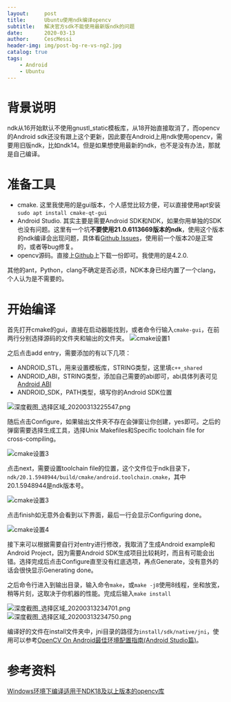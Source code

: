 ```yaml
---
layout:     post
title:      Ubuntu使用ndk编译opencv
subtitle:   解决官方sdk不能使用最新版ndk的问题
date:       2020-03-13
author:     CescMessi
header-img: img/post-bg-re-vs-ng2.jpg
catalog: true
tags:
    - Android
    - Ubuntu
---
```


# 背景说明
ndk从16开始默认不使用gnustl_static模板库，从18开始直接取消了，而opencv的Android sdk还没有跟上这个更新，因此要在Android上用ndk使用opencv，需要用旧版ndk，比如ndk14。但是如果想使用最新的ndk，也不是没有办法，那就是自己编译。

# 准备工具
- cmake. 这里我使用的是gui版本，个人感觉比较方便，可以直接使用apt安装`sudo apt install cmake-qt-gui`
- Android Studio. 其实主要是需要Android SDK和NDK，如果你用单独的SDK也没有问题。这里有一个坑**不要使用21.0.6113669版本的ndk**，使用这个版本的ndk编译会出现问题，具体看[Github Issues](https://github.com/android/ndk/issues/1179)，使用前一个版本20是正常的，或者等bug修复。
- opencv源码。直接上[Github](https://github.com/opencv/opencv)上下载一份即可。我使用的是4.2.0.

其他的ant，Python，clang不确定是否必须，NDK本身已经内置了一个clang，个人认为是不需要的。

# 开始编译
首先打开cmake的gui，直接在启动器能找到，或者命令行输入`cmake-gui`，在前两行分别选择源码的文件夹和输出的文件夹。
![cmake设置1](https://i.loli.net/2020/03/13/vFRGHtbnIlVL8sM.png)

之后点击add entry，需要添加的有以下几项：
- ANDROID_STL，用来设置模板库，STRING类型，这里填`c++_shared`
- ANDROID_ABI，STRING类型，添加自己需要的abi即可，abi具体列表可见[Android ABI](https://developer.android.com/ndk/guides/abis)
- ANDROID_SDK，PATH类型，填写你的Android SDK位置


![深度截图_选择区域_20200313225547.png](https://i.loli.net/2020/03/13/XxEoRvmQSh8FNlz.png)

随后点击Configure，如果输出文件夹不存在会弹窗让你创建，yes即可。之后的弹窗需要选择生成工具，选择Unix Makefiles和Specific toolchain file for cross-compiling。

![cmake设置3](https://i.loli.net/2020/03/13/ueNsrLyXVD3Aivd.png)

点击next，需要设置toolchain file的位置，这个文件位于ndk目录下，`ndk/20.1.5948944/build/cmake/android.toolchain.cmake`，其中20.1.5948944是ndk版本号。

![cmake设置3](https://i.loli.net/2020/03/13/FtxI6gTqGCzXPJ9.png)

点击finish如无意外会看到以下界面，最后一行会显示Configuring done。

![cmake设置4](https://i.loli.net/2020/03/13/xcy3d81Y9irlBOQ.png)

接下来可以根据需要自行对entry进行修改，我取消了生成Android example和Android Project，因为需要Android SDK生成项目比较耗时，而且有可能会出错。选择完成后点击Configure直至没有红底选项，再点Generate，没有意外的话会很快显示Generating done。

之后命令行进入到输出目录，输入命令`make`，或`make -j8`使用8线程，坐和放宽，稍等片刻，这取决于你机器的性能。完成后输入`make install`

![深度截图_选择区域_20200313234701.png](https://i.loli.net/2020/03/13/HmNaC7i1qzKDcEJ.png)
![深度截图_选择区域_20200313234750.png](https://i.loli.net/2020/03/13/SThfKkb5VBCUuMg.png)

编译好的文件在install文件夹中，jni目录的路径为`install/sdk/native/jni`，使用可以参考[OpenCV On Android最佳环境配置指南(Android Studio篇)](https://www.jianshu.com/p/6e16c0429044)。

# 参考资料
[Windows环境下编译适用于NDK18及以上版本的opencv库](https://www.qingtingip.com/h_235673.html)
